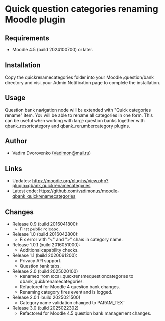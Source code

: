 Quick question categories renaming Moodle plugin
================================================

Requirements
------------
- Moodle 4.5 (build 2024100700) or later.

Installation
------------
Copy the quickrenamecategories folder into your Moodle /question/bank directory and visit your Admin Notification page to complete the installation.

Usage
-----
Question bank navigation node will be extended with "Quick categories rename" item. You will be able to rename all categories in one form.
This can be useful when working with large question banks together with qbank_resortcategory and qbank_renumbercategory plugins.

Author
------
- Vadim Dvorovenko (Vadimon@mail.ru)

Links
-----
- Updates: https://moodle.org/plugins/view.php?plugin=qbank_quickrenamecategories
- Latest code: https://github.com/vadimonus/moodle-qbank_quickrenamecategories

Changes
-------
- Release 0.9 (build 2016041800):
    - First public release.
- Release 1.0 (build 2016042800):
    - Fix error with "<" and ">" chars in category name.
- Release 1.0.1 (build 2016051000):
    - Additional capability checks.
- Release 1.1 (build 2020061200):
    - Privacy API support.
    - Question bank tabs.
- Release 2.0 (build 2025020100)
    - Renamed from local_quickrenamequestioncategories to qbank_quickrenamecategories.
    - Refactored for Moodle 4 question bank changes.
    - Renaming category fires event and is logged.
- Release 2.0.1 (build 2025021500)
    - Category name validation changed to PARAM_TEXT 
- Release 3.0 (build 2025022302)
    - Refactored for Moodle 4.5 question bank management changes. 
